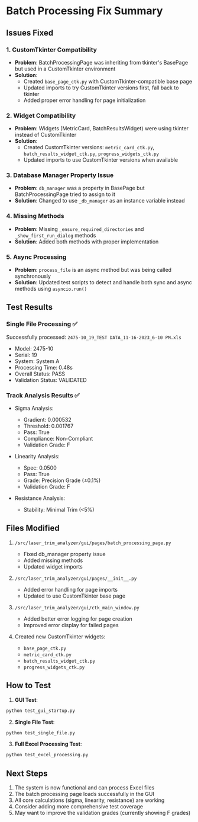 # Batch Processing Fix Summary

## Issues Fixed

### 1. CustomTkinter Compatibility
- **Problem**: BatchProcessingPage was inheriting from tkinter's BasePage but used in a CustomTkinter environment
- **Solution**: 
  - Created `base_page_ctk.py` with CustomTkinter-compatible base page
  - Updated imports to try CustomTkinter versions first, fall back to tkinter
  - Added proper error handling for page initialization

### 2. Widget Compatibility
- **Problem**: Widgets (MetricCard, BatchResultsWidget) were using tkinter instead of CustomTkinter
- **Solution**:
  - Created CustomTkinter versions: `metric_card_ctk.py`, `batch_results_widget_ctk.py`, `progress_widgets_ctk.py`
  - Updated imports to use CustomTkinter versions when available

### 3. Database Manager Property Issue
- **Problem**: `db_manager` was a property in BasePage but BatchProcessingPage tried to assign to it
- **Solution**: Changed to use `_db_manager` as an instance variable instead

### 4. Missing Methods
- **Problem**: Missing `_ensure_required_directories` and `_show_first_run_dialog` methods
- **Solution**: Added both methods with proper implementation

### 5. Async Processing
- **Problem**: `process_file` is an async method but was being called synchronously
- **Solution**: Updated test scripts to detect and handle both sync and async methods using `asyncio.run()`

## Test Results

### Single File Processing ✅
Successfully processed: `2475-10_19_TEST DATA_11-16-2023_6-10 PM.xls`
- Model: 2475-10
- Serial: 19
- System: System A
- Processing Time: 0.48s
- Overall Status: PASS
- Validation Status: VALIDATED

### Track Analysis Results ✅
- Sigma Analysis:
  - Gradient: 0.000532
  - Threshold: 0.001767
  - Pass: True
  - Compliance: Non-Compliant
  - Validation Grade: F

- Linearity Analysis:
  - Spec: 0.0500
  - Pass: True
  - Grade: Precision Grade (±0.1%)
  - Validation Grade: F

- Resistance Analysis:
  - Stability: Minimal Trim (<5%)

## Files Modified

1. `/src/laser_trim_analyzer/gui/pages/batch_processing_page.py`
   - Fixed db_manager property issue
   - Added missing methods
   - Updated widget imports

2. `/src/laser_trim_analyzer/gui/pages/__init__.py`
   - Added error handling for page imports
   - Updated to use CustomTkinter base page

3. `/src/laser_trim_analyzer/gui/ctk_main_window.py`
   - Added better error logging for page creation
   - Improved error display for failed pages

4. Created new CustomTkinter widgets:
   - `base_page_ctk.py`
   - `metric_card_ctk.py`
   - `batch_results_widget_ctk.py`
   - `progress_widgets_ctk.py`

## How to Test

1. **GUI Test**:
```bash
python test_gui_startup.py
```

2. **Single File Test**:
```bash
python test_single_file.py
```

3. **Full Excel Processing Test**:
```bash
python test_excel_processing.py
```

## Next Steps

1. The system is now functional and can process Excel files
2. The batch processing page loads successfully in the GUI
3. All core calculations (sigma, linearity, resistance) are working
4. Consider adding more comprehensive test coverage
5. May want to improve the validation grades (currently showing F grades)